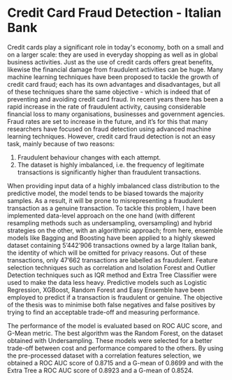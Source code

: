 # Credit Card Fraud Detection - Italian Bank

Credit cards play a significant role in today's economy, both on a small and on a larger scale: they are used in everyday shopping as well as in global business activities. Just as the use of credit cards offers great benefits, likewise the financial damage from fraudulent activities can be huge. Many machine learning techniques have been proposed to tackle the growth of credit card fraud; each has its own advantages and disadvantages, but all of these techniques share the same objective - which is indeed that of preventing and avoiding credit card fraud. In recent years there has been a rapid increase in the rate of fraudulent activity, causing considerable financial loss to many organisations, businesses and government agencies. Fraud rates are set to increase in the future, and it’s for this that many researchers have focused on fraud detection using advanced machine learning techniques. However, credit card fraud detection is not an easy task, mainly because of two reasons:

1.	Fraudulent behaviour changes with each attempt.
2.	The dataset is highly imbalanced, i.e. the frequency of legitimate transactions is significantly higher than fraudulent transactions.

When providing input data of a highly imbalanced class distribution to the predictive model,
the model tends to be biased towards the majority samples. As a result, it will be prone to misrepresenting a fraudulent transaction as a genuine transaction. To tackle this problem, I have been implemented data-level approach on the one hand (with different resampling methods such as undersampling, oversampling) and hybrid strategies on the other, with an algorithmic approach; from here, ensemble models like Bagging and Boosting have been applied to a highly skewed dataset containing 5’442’906 transactions owned by a large Italian bank, the identity of which will be omitted for privacy reasons. Out of these transactions, only 47’662 transactions are labelled as fraudulent. Feature selection techniques such as correlation and Isolation Forest and Outlier Detection techniques such as IQR method and Extra Tree Classifier were used to make the data less heavy. Predictive models such as Logistic Regression, XGBoost, Random Forest and Easy Ensemble have been employed to predict if a transaction is fraudulent or genuine. The objective of the thesis was to minimise both false negatives and false positives by trying to find an acceptable trade-off and measuring performance.

The performance of the model is evaluated based on ROC AUC score, and G-Mean metric. 
The best algorithm was the Random Forest, on the dataset obtained with Undersampling. These models were selected for a better trade-off between cost and performance compared to the others. By using the pre-processed dataset with a correlation features selection, we obtained a ROC AUC score of 0.8715 and a G-mean of 0.8699 and with the Extra Tree a ROC AUC score of 0.8923 and a G-mean of 0.8524.

